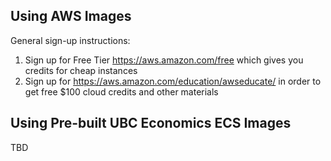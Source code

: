 ## Using AWS Images
General sign-up instructions:
1. Sign up for Free Tier https://aws.amazon.com/free  which gives you credits for cheap instances
2. Sign up for https://aws.amazon.com/education/awseducate/ in order to get free $100 cloud credits and other materials


## Using Pre-built UBC Economics ECS Images
TBD

